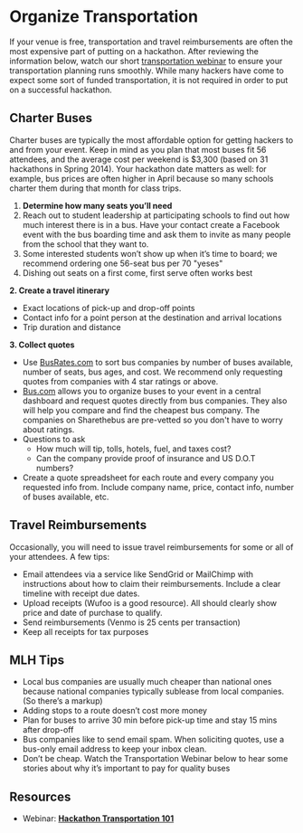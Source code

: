 # Organize Transportation

If your venue is free, transportation and travel reimbursements are often the most expensive part of putting on a hackathon. After reviewing the information below, watch our short [transportation webinar](https://www.youtube.com/watch?v=wGKX_koCPIk) to ensure your transportation planning runs smoothly. While many hackers have come to expect some sort of funded transportation, it is not required in order to put on a successful hackathon.

## Charter Buses

Charter buses are typically the most affordable option for getting hackers to and from your event. Keep in mind as you plan that most buses fit 56 attendees, and the average cost per weekend is $3,300 \(based on 31 hackathons in Spring 2014\). Your hackathon date matters as well: for example, bus prices are often higher in April because so many schools charter them during that month for class trips.

1. **Determine how many seats you’ll need**
2. Reach out to student leadership at participating schools to find out how much interest there is in a bus. Have your contact create a Facebook event with the bus boarding time and ask them to invite as many people from the school that they want to.
3. Some interested students won’t show up when it’s time to board; we recommend ordering one 56-seat bus per 70 "yeses"
4. Dishing out seats on a first come, first serve often works best

**2. Create a travel itinerary**

* Exact locations of pick-up and drop-off points
* Contact info for a point person at the destination and arrival locations
* Trip duration and distance

**3. Collect quotes**

* Use [BusRates.com](http://www.busrates.com/) to sort bus companies by number of buses available, number of seats, bus ages, and cost. We recommend only requesting quotes from companies with 4 star ratings or above.
* [Bus.com](https://www.bus.com/) allows you to organize buses to your event in a central dashboard and request quotes directly from bus companies. They also will help you compare and find the cheapest bus company. The companies on Sharethebus are pre-vetted so you don't have to worry about ratings.
* Questions to ask
  * How much will tip, tolls, hotels, fuel, and taxes cost?
  * Can the company provide proof of insurance and US D.O.T numbers?
* Create a quote spreadsheet for each route and every company you requested info from. Include company name, price, contact info, number of buses available, etc.

## Travel Reimbursements

Occasionally, you will need to issue travel reimbursements for some or all of your attendees. A few tips:

* Email attendees via a service like SendGrid or MailChimp with instructions about how to claim their reimbursements. Include a clear timeline with receipt due dates.
* Upload receipts \(Wufoo is a good resource\). All should clearly show price and date of purchase to qualify.
* Send reimbursements \(Venmo is 25 cents per transaction\)
* Keep all receipts for tax purposes

## MLH Tips

* Local bus companies are usually much cheaper than national ones because national companies typically sublease from local companies. \(So there’s a markup\)
* Adding stops to a route doesn’t cost more money
* Plan for buses to arrive 30 min before pick-up time and stay 15 mins after drop-off
* Bus companies like to send email spam. When soliciting quotes, use a bus-only email address to keep your inbox clean.
* Don’t be cheap. Watch the Transportation Webinar below to hear some stories about why it’s important to pay for quality buses

## Resources

* Webinar: [**Hackathon Transportation 101**](https://www.youtube.com/watch?v=wGKX_koCPIk)

